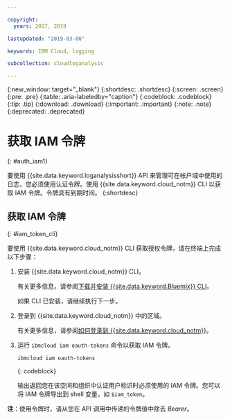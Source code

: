 ```yaml
---

copyright:
  years: 2017, 2019

lastupdated: "2019-03-06"

keywords: IBM Cloud, logging

subcollection: cloudloganalysis

---
```


{:new_window: target="_blank"}
{:shortdesc: .shortdesc}
{:screen: .screen}
{:pre: .pre}
{:table: .aria-labeledby="caption"}
{:codeblock: .codeblock}
{:tip: .tip}
{:download: .download}
{:important: .important}
{:note: .note}
{:deprecated: .deprecated}


# 获取 IAM 令牌
{: #auth_iam1}

要使用 {{site.data.keyword.loganalysisshort}} API 来管理可在帐户域中使用的日志，您必须使用认证令牌。使用 {{site.data.keyword.cloud_notm}} CLI 以获取 IAM 令牌。令牌具有到期时间。
{:shortdesc}


## 获取 IAM 令牌
{: #iam_token_cli}

要使用 {{site.data.keyword.cloud_notm}} CLI 获取授权令牌，请在终端上完成以下步骤：

1. 安装 {{site.data.keyword.cloud_notm}} CLI。

   有关更多信息，请参阅[下载并安装 {{site.data.keyword.Bluemix}} CLI](/docs/cli?topic=cloud-cli-ibmcloud-cli#overview)。
   
   如果 CLI 已安装，请继续执行下一步。
    
2. 登录到 {{site.data.keyword.cloud_notm}} 中的区域。 

    有关更多信息，请参阅[如何登录到 {{site.data.keyword.cloud_notm}}](/docs/services/CloudLogAnalysis/qa?topic=cloudloganalysis-cli_qa#login)。
	
3. 运行 `ibmcloud iam oauth-tokens` 命令以获取 IAM 令牌。

    ```
	ibmcloud iam oauth-tokens
	```
	{: codeblock}
	
	输出返回您在该空间和组织中认证用户标识时必须使用的 IAM 令牌。您可以将 IAM 令牌导出到 shell 变量，如 `$iam_token`。



**注**：使用令牌时，请从您在 API 调用中传递的令牌值中除去 *Bearer*。


